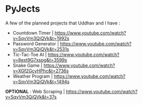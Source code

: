 # PyJects

A few of the planned projects that Uddhav and I have :

- Countdown Timer | https://www.youtube.com/watch?v=SqvVm3QiQVk&t=1992s
- Password Generator | https://www.youtube.com/watch?v=SqvVm3QiQVk&t=2531s
- Tic-Tac-Toe AI | https://www.youtube.com/watch?v=8ext9G7xspg&t=3599s
- Snake Game | https://www.youtube.com/watch?v=XGf2GcyHPhc&t=2736s
- Weather Program | https://www.youtube.com/watch?v=SqvVm3QiQVk&t=1494s

__OPTIONAL__ : Web Scraping | https://www.youtube.com/watch?v=SqvVm3QiQVk&t=37s
